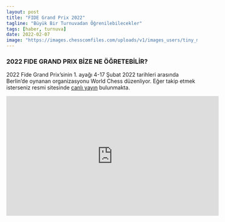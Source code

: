 ```yaml
---
layout: post
title: "FIDE Grand Prix 2022"
tagline: "Büyük Bir Turnuvadan Öğrenilebilecekler"
tags: [haber, turnuva]
date: 2022-02-07
image: "https://images.chesscomfiles.com/uploads/v1/images_users/tiny_mce/PedroPinhata/phpkpUYLd.png"
---
```


### 2022 FIDE GRAND PRIX BİZE NE ÖĞRETEBİLİR?

2022 Fide Grand Prix’sinin 1. ayağı 4-17 Şubat 2022 tarihleri arasında Berlin’de
oynanan organizasyonu World Chess düzenliyor. Eğer takip etmek isterseniz resmi
sitesinde [canlı yayın](https://www.youtube.com/channel/UCc8QPYi5GPzJmjMAS98CZyw) bulunmakta.

<div class="cbdiagram"
     data-size="400"
     data-fen="q4rk1/5pp1/r1b1pn1p/pp6/3Q4/P4NP1/1P2PPBP/2RR2K1 w - - 0 18"
     data-buttons="0"
     data-legend="Siyah Oynar">
</div>

<iframe
src="https://www.youtube.com/embed/Q6iMvQ-aBxQ"
width="560"
height="315"
title="YouTube video player"
frameborder="0"
allow="accelerometer; autoplay; clipboard-write; encrypted-media; gyroscope; picture-in-picture"
allowfullscreen>
</iframe>